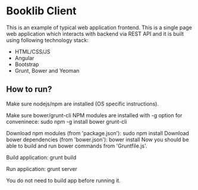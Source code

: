 # Booklib Client #

This is an example of typical web application frontend. This is a single page web application which interacts with backend via REST API and it is built using following technology stack:

* HTML/CSS/JS
* Angular
* Bootstrap
* Grunt, Bower and Yeoman

## How to run? ##

Make sure nodejs/npm are installed (OS specific instructions).

Make sure bower/grunt-cli NPM modules are installed with -g option for conveninece:
sudo npm -g install bower grunt-cli

Download npm modules (from 'package.json'): sudo npm install
Download bower dependencies (from 'bower.json'): bower install 
Now you should be able to build and run bower commands from 'Gruntfile.js'.

Build application: grunt build

Run application: grunt server

You do not need to build app before running it.
